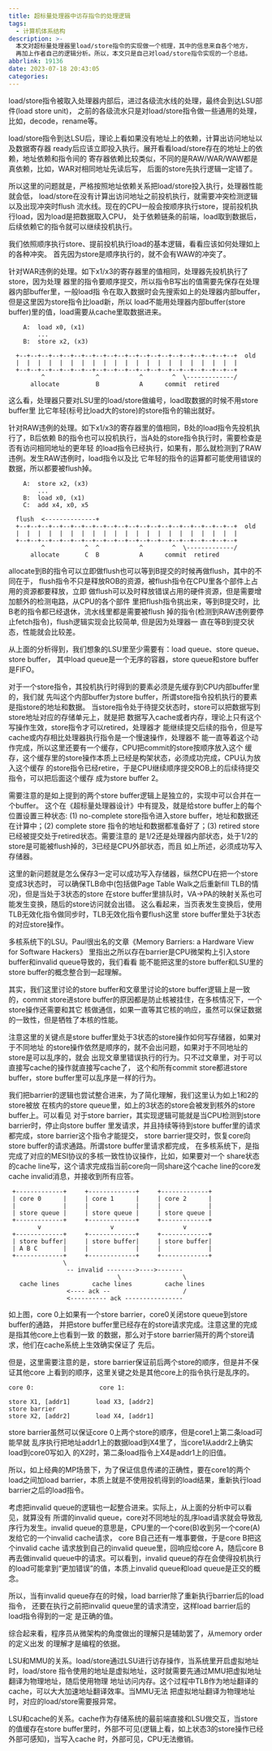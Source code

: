 ```yaml
---
title: 超标量处理器中访存指令的处理逻辑
tags:
  - 计算机体系结构
description: >-
  本文对超标量处理器里load/store指令的实现做一个梳理，其中的信息来自各个地方，
  再加上作者自己的逻辑分析。所以，本文只是自己对load/store指令实现的一个总结。
abbrlink: 19136
date: 2023-07-18 20:43:05
categories:
---
```


load/store指令被取入处理器内部后，进过各级流水线的处理，最终会到达LSU部件(load store unit)，
之前的各级流水只是对load/store指令做一些通用的处理，比如，decode，rename等。

load/store指令到达LSU后，理论上看如果没有地址上的依赖，计算出访问地址以及数据寄存器
ready后应该立即投入执行。展开看看load/store存在的地址上的依赖，地址依赖和指令间的
寄存器依赖比较类似，不同的是RAW/WAR/WAW都是真依赖，比如，WAR对相同地址先读后写，
后面的store先执行逻辑一定错了。

所以这里的问题就是，严格按照地址依赖关系把load/store投入执行，处理器性能就会低，
load/store在没有计算出访问地址之前投机执行，就需要冲突检测逻辑以及出现冲突时flush
流水线。现在的CPU一般会按顺序执行store，提前投机执行load，因为load是把数据取入CPU，
处于依赖链条的前端，load取到数据后，后续依赖它的指令就可以继续投机执行。

我们依照顺序执行store、提前投机执行load的基本逻辑，看看应该如何处理如上的各种冲突。
首先因为store是顺序执行的，就不会有WAW的冲突了。

针对WAR违例的处理。如下x1/x3的寄存器里的值相同，处理器先投机执行了store，因为处理
器里的指令要顺序提交，所以指令B写出的值需要先保存在处理器内部buffer里，一般load指
令在取入数据时会先搜索如上的处理器内部buffer，但是这里因为store指令比load新，所以
load不能用处理器内部buffer(store buffer)里的值，load需要从cache里取数据进来。
```
    A:  load x0, (x1)	
        ...
    B:  store x2, (x3)

  +--+--+--+--+--+--+--+--+--+--+--+--+--+--+--+--+--+--+--+--+  old
  |  |  |  |  |  |  |  |  |  |  |  |  |  |  |  |  |  |  |  |  |  
  +--+--+--+--+--+--+--+--+--+--+--+--+--+--+--+--+--+--+--+--+
         ^              ^           ^        ^  \-------------/
      allocate          B           A      commit  retired
```
这么看，处理器只要对LSU里的load/store做编号，load取数据的时候不用store buffer里
比它年轻(标号比load大的store)的store指令的输出就好。

针对RAW违例的处理。如下x1/x3的寄存器里的值相同，B处的load指令先投机执行了，B后依赖
B的指令也可以投机执行，当A处的store指令执行时，需要检查是否有访问相同地址的更年轻
的load指令已经执行，如果有，那么就检测到了RAW违例。发生RAW违例时，load指令以及比
它年轻的指令的运算都可能使用错误的数据，所以都要被flush掉。
```
    A:  store x2, (x3)
        ...
    B:  load x0, (x1)	
    C:  add x4, x0, x5

  flush  <--------------+
  +--+--+--+--+--+--+--+--+--+--+--+--+--+--+--+--+--+--+--+--+  old
  |  |  |  |  |  |  |  |  |  |  |  |  |  |  |  |  |  |  |  |  |  
  +--+--+--+--+--+--+--+--+--+--+--+--+--+--+--+--+--+--+--+--+
         ^           ^  ^           ^        ^  \-------------/
      allocate       C  B           A      commit  retired
```
allocate到B的指令可以立即做flush也可以等到B提交的时候再做flush，其中的不同在于，
flush指令不只是释放ROB的资源，被flush指令在CPU里各个部件上占用的资源都要释放，立即
做flush可以及时释放错误占用的硬件资源，但是需要增加额外的检测电路，从CPU的各个部件
里把flush指令挑出来，等到B提交时，比B老的指令都已经退休，流水线里都是需要被flush
掉的指令(检测到RAW违例要停止fetch指令)，flush逻辑实现会比较简单, 但是因为处理器一
直在等B到提交状态，性能就会比较差。

从上面的分析得到，我们想象的LSU里至少需要有：load queue、store queue、store buffer，
其中load queue是一个无序的容器，store queue和store buffer是FIFO。

对于一个store指令，其投机执行时得到的要素必须是先缓存到CPU内部buffer里的，我们就
先叫这个内部buffer为store buffer，所谓store指令投机执行的要素是指store的地址和数据。
当store指令处于待提交状态时，store可以把数据写到store地址对应的存储单元上，就是把
数据写入cache或者内存，理论上只有这个写操作生效，store指令才可以retired，处理器才
能继续提交后续的指令，但是写cache或内存相比处理器执行指令是一个慢速操作，处理器不
能一直等着这个动作完成，所以这里还要有一个缓存，CPU把commit的store按顺序放入这个
缓存，这个缓存里的store操作本质上已经是构架状态，必须成功完成，CPU认为放入这个缓存
的store指令已经retire，于是CPU继续顺序提交ROB上的后续待提交指令，可以把后面这个缓存
成为store buffer 2。

需要注意的是如上提到的两个store buffer逻辑上是独立的，实现中可以合并在一个buffer。
这个在《超标量处理器设计》中有提及，就是给store buffer上的每个位置设置三种状态:
(1) no-complete store指令进入store buffer，地址和数据还在计算中；(2) complete store
指令的地址和数据都准备好了；(3) retired store已经被提交处于retired状态。需要注意的
是1/2还是处理器内部状态，处于1/2的store是可能被flush掉的，3已经是CPU外部状态，而且
如上所述，必须成功写入存储器。

这里的新问题就是怎么保存3一定可以成功写入存储器，纵然CPU在把一个store变成3状态时，
可以确保TLB命中(包括做Page Table Walk之后重新fill TLB的情况)，但是当处于3状态的store
在store buffer里排队时，VA->PA的映射关系也可能发生变换，随后的store访问就会出错。
这么看起来，当页表发生变换后，使用TLB无效化指令做同步时，TLB无效化指令要flush这里
store buffer里处于3状态的对应store操作。

多核系统下的LSU。Paul很出名的文章《Memory Barriers: a Hardware View for Software Hackers》
里指出之所以存在barrier是CPU微架构上引入store buffer和invalid queue导致的，我们看看
能不能把这里的store buffer和LSU里的store buffer的概念整合到一起理解。

其实，我们这里讨论的store buffer和文章里讨论的store buffer逻辑上是一致的，commit
store进store buffer的原因都是防止核被挂住，在多核情况下，一个store操作还需要和其它
核做通信，如果一直等其它核的响应，虽然可以保证数据的一致性，但是牺牲了本核的性能。

注意这里的关键点是store buffer里处于3状态的store操作如何写存储器，如果对于不同地址
的store操作依然是顺序的，就不会出问题，如果对于不同地址的store是可以乱序的，就会
出现文章里错误执行的行为。只不过文章里，对于可以直接写cache的操作就直接写cache了，
这个和所有commit store都进store buffer，store buffer里可以乱序是一样的行为。

我们把barrier的逻辑也尝试整合进来，为了简化理解，我们这里认为如上1和2的store被放
在核内的store queue里，如上的3状态的store会被发到核外的store buffer上。可以看见
对于store barrier，其实现逻辑可能就是当CPU检测到store barrier时，停止向store buffer
里发请求，并且持续等待到store buffer里的请求都完成，store barrier这个指令才能提交，
store barrier提交时，恢复core向store buffer的请求通路。所谓store buffer里请求都完成，
在多核系统下，是指完成了对应的MESI协议的多核一致性协议操作，比如，如果要对一个
share状态的cache line写，这个请求完成指当前core向一同share这个cache line的core发
cache invalid消息，并接收到所有应答。
```
 +-------------+     +-------------+     +-------------+
 | core 0      |     | core 1      |     | core 2      |
 |             |     |             |     |             |
 | store queue |     | store queue |     | store queue |
 +-------------+     +-------------+     +-------------+
        v                   v                   v
 +-------------+     +-------------+     +-------------+
 | store buffer|     | store buffer|     | store buffer|
 | A B C       |     |             |     |             |
 +-------------+     +-------------+     +-------------+
               \
                -- invalid -------->---->-------
                              \                 \
   cache lines         cache lines         cache lines
                <---- ack --                    /
                <---------- ack ----------------
```
如上图，core 0上如果有一个store barrier，core0关闭store queue到store buffer的通路，
并把store buffer里已经存在的store请求完成。注意这里的完成是指其他core上也看到一致
的数据，那么对于store barrier隔开的两个store请求，他们在cache系统上生效确实保证了
先后。

但是，这里需要注意的是，store barrier保证前后两个store的顺序，但是并不保证其他core
上看到的顺序，这里关键之处是其他core上的指令执行是乱序的。
```
core 0:                  core 1:

store X1, [addr1]       load X3, [addr2]
store barrier
store X2, [addr2]       load X4, [addr1]
```
store barrier虽然可以保证core 0上两个store的顺序，但是core1上第二条load可能早就
乱序执行把地址addr1上的数据load到X4里了，当core1从addr2上确实load到core0写如入
的X2时，第二条load指令上X4是addr1上的旧值。

所以，如上经典的MP场景下，为了保证信息传递的正确性，要在core1的两个load之间加load
barrier，本质上就是不使用投机得到的load结果，重新执行load barrier之后的load指令。

考虑把invalid queue的逻辑也一起整合进来。实际上，从上面的分析中可以看见，就算没有
所谓的invalid queue，core对不同地址的乱序load请求就会导致乱序行为发生。invalid
queue的意思是，CPU里的一个core(B)收到另一个core(A)发给它的一个invalid cache请求，
core B自己还有一堆事要做，于是core B把这个invalid cache 请求放到自己的invalid 
queue里，回响应给core A，随后core B再去做invalid queue中的请求。可以看到，invalid
queue的存在会使得投机执行的load可能拿到“更加错误”的值，本质上invalid queue和load
queue是正交的概念。

所以，当有invalid queue存在的时候，load barrier除了重新执行barrier后的load指令，
还要在执行之前把invalid queue里的请求清空，这样load barrier后的load指令得到的一定
是正确的值。

综合起来看，程序员从微架构的角度做出的理解只是辅助罢了，从memory order的定义出发
的理解才是编程的依据。

LSU和MMU的关系。load/store通过LSU进行访存操作，当系统里开启虚拟地址时，load/store
指令使用的地址是虚拟地址，这时就需要先通过MMU把虚拟地址翻译为物理地址，随后使用物理
地址访问内存。这个过程中TLB作为地址翻译的cache，可以大大加速地址翻译效率。当MMU无法
把虚拟地址翻译为物理地址时，对应的load/store需要报异常。

LSU和cache的关系。cache作为存储系统的最前端直接和LSU做交互，当store的值缓存在store
buffer里时，外部不可见(逻辑上看，如上状态3的store操作已经外部可感知)，当写入cache
时，外部可见，CPU无法撤销。
